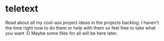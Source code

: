 # teletext
Read about all my cool-ass project ideas in the projects backlog. I haven't the time right now to do them or help with them so feel free to take what you want :D Maybe some files for all will be here later.
